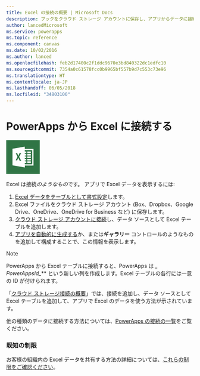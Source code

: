 ```yaml
---
title: Excel の接続の概要 | Microsoft Docs
description: ブックをクラウド ストレージ アカウントに保存し、アプリからデータに接続することによって、Excel でデータを表示および更新します。
author: lancedMicrosoft
ms.service: powerapps
ms.topic: reference
ms.component: canvas
ms.date: 10/02/2016
ms.author: lanced
ms.openlocfilehash: feb2d17400c2f1ddc9670e3bd840322dc1edfc10
ms.sourcegitcommit: 7354a0c61578fcc0b9965bf557b9d7c553c73e96
ms.translationtype: HT
ms.contentlocale: ja-JP
ms.lasthandoff: 06/05/2018
ms.locfileid: "34803100"
---
```

# <a name="connect-to-excel-from-powerapps"></a>PowerApps から Excel に接続する
![Excel](./media/connection-excel/excelicon.png)

Excel は接続*のようなもの*です。 アプリで Excel データを表示するには:

1. [Excel データをテーブルとして書式設定](https://support.office.com/article/Create-an-Excel-table-in-a-worksheet-E81AA349-B006-4F8A-9806-5AF9DF0AC664)します。
2. Excel ファイルをクラウド ストレージ アカウント (Box、Dropbox、Google Drive、OneDrive、OneDrive for Business など) に保存します。
3. [クラウド ストレージ アカウントに接続](../add-manage-connections.md)し、データ ソースとして Excel テーブルを追加します。
4. [アプリを自動的に生成する](../get-started-create-from-data.md)か、または**ギャラリー** コントロールのようなものを追加して構成することで、この情報を表示します。

> [!NOTE]
> PowerApps から Excel テーブルに接続すると、PowerApps は **\_* PowerAppsId_*** という新しい列を作成します。Excel テーブルの各行には一意の ID が付けられます。

「[クラウド ストレージ接続の概要](cloud-storage-blob-connections.md)」では、接続を追加し、データ ソースとして Excel テーブルを追加して、アプリで Excel のデータを使う方法が示されています。

他の種類のデータに接続する方法については、[PowerApps の接続の一覧](../connections-list.md)をご覧ください。

### <a name="known-limitations"></a>既知の制限
お客様の組織内の Excel データを共有する方法の詳細については、[これらの制限をご確認ください](cloud-storage-blob-connections.md#sharing-excel-tables)。

